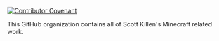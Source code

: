 [![Contributor Covenant](https://img.shields.io/badge/Contributor%20Covenant-2.1-4baaaa.svg)](CODE_OF_CONDUCT.md)

This GitHub organization contains all of Scott Killen's Minecraft related work.
